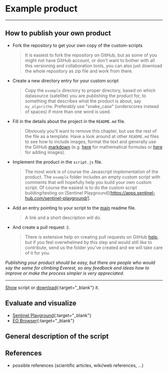 # Example product

---

## How to publish your own product

* Fork the repository to get your own copy of the custom-scripts
  > It is easiest to fork the repository on GitHub, but as some of you might not have GitHub account, or don't want to bother with all this versioning and collaboration tools, you can also just download the whole repository as zip file and work from there.
* Create a new directory entry for your custom script
  > Copy the `example` directory to proper directory, based on which datasource (satellite) you are publishing the product for, to something that describes what the product is about, say `my_algorithm`.
  > Preferably use "snake_case" (underscores instead of spaces) if more than one word is used.
* Fill in the details about the project in the `README.md` file.
  > Obviously you'll want to remove this chapter, but use the rest of the file as a template.
  > Have a look around at other `README.md` files to see how to include images, format the text and generally use the GitHub [markdown](https://help.github.com/categories/writing-on-github/)
   > (e.g. [here](sentinel-2/cby_cloud_detection/README.md) for mathematical formulas or [here](sentinel-2/ndvi_uncertainty/README.md) for adding images).
* Implement the product in the `script.js` file.
  > The most work is of course the Javascript implementation of the product. The `example` folder includes an empty custom script with comments that will hopefully help you build your own custom script. Of course the easiest is to do the custom script building/testing on [Sentinel Playground](https://apps.sentinel-hub.com/sentinel-playground/].
* Add an entry pointing to your script to the [main](README.md) readme file.
  > A link and a short description will do.
* And create a pull request :).
  > There is extensive help on creating pull requests on GitHub [help](https://help.github.com/categories/collaborating-with-issues-and-pull-requests/), but if you feel overwhelmed by this step and would still like to contribute, send us the folder you've created and we will take care of it for you.

_Publishing your product should be easy, but there are people who would say the same for climbing Everest, so any feedback and ideas how to improve or make the process simpler is very appreciated._

---

<a href="#" id='togglescript'>Show</a> script or [download](script.js){:target="_blank"} it.
<div id='script_view' style="display:none">
{% highlight javascript %}
      {% include_relative script.js %}
{% endhighlight %}
</div>

## Evaluate and visualize
 - [Sentinel Playground](https://apps.sentinel-hub.com/sentinel-playground/?source=S2&lat=41.9027835&lng=12.496365500000024&zoom=12&evalscripturl=https://raw.githubusercontent.com/sentinel-hub/customScripts/master/example/script.js){:target="_blank"}    
 - [EO Browser](http://apps.sentinel-hub.com/eo-browser/#lat=41.9&lng=12.5&zoom=10&datasource=Sentinel-2%20L1C&time=2017-10-08&preset=CUSTOM&layers=B01,B02,B03&evalscripturl=https://raw.githubusercontent.com/sentinel-hub/customScripts/master/example/script.js){:target="_blank"}   

## General description of the script

## References
 - possible references (scientific articles, wiki/web references, ...)
